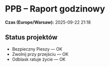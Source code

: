 # PPB – Raport godzinowy
**Czas (Europe/Warsaw):** 2025-09-22 21:18

## Status projektów
- Bezpieczny Pieszy — OK
- Zwolnij przy przejściu — OK
- Odblask ratuje życie — OK

